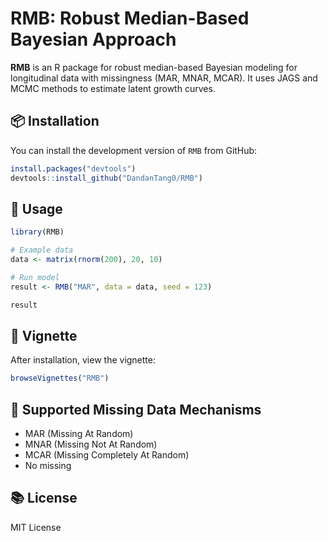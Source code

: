 # RMB: Robust Median-Based Bayesian Approach

**RMB** is an R package for robust median-based Bayesian modeling for longitudinal data with missingness (MAR, MNAR, MCAR). It uses JAGS and MCMC methods to estimate latent growth curves.

## 📦 Installation

You can install the development version of `RMB` from GitHub:

```r
install.packages("devtools")
devtools::install_github("DandanTang0/RMB")
```

## 🚀 Usage

```r
library(RMB)

# Example data
data <- matrix(rnorm(200), 20, 10)

# Run model
result <- RMB("MAR", data = data, seed = 123)

result
```

## 📖 Vignette

After installation, view the vignette:

```r
browseVignettes("RMB")
```

## 🔧 Supported Missing Data Mechanisms

- MAR (Missing At Random)
- MNAR (Missing Not At Random)
- MCAR (Missing Completely At Random)
- No missing

## 📚 License

MIT License
